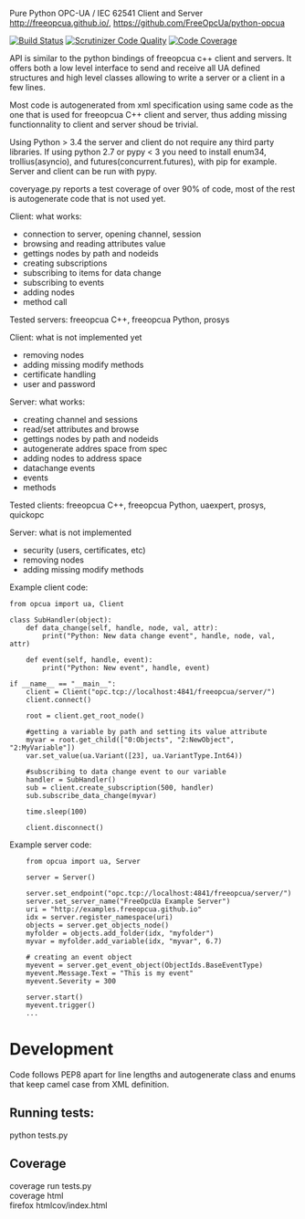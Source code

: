 Pure Python OPC-UA / IEC 62541 Client and Server  
http://freeopcua.github.io/, https://github.com/FreeOpcUa/python-opcua

[![Build Status](https://travis-ci.org/FreeOpcUa/python-opcua.svg?branch=master)](https://travis-ci.org/FreeOpcUa/python-opcua)
[![Scrutinizer Code Quality](https://scrutinizer-ci.com/g/FreeOpcUa/python-opcua/badges/quality-score.png?b=master)](https://scrutinizer-ci.com/g/FreeOpcUa/python-opcua/?branch=master)
[![Code Coverage](https://scrutinizer-ci.com/g/FreeOpcUa/python-opcua/badges/coverage.png?b=master)](https://scrutinizer-ci.com/g/FreeOpcUa/python-opcua/?branch=master)

API is similar to the python bindings of freeopcua c++ client and servers. It offers both a low level interface to send and receive all UA defined structures and high level classes allowing to write a server or a client in a few lines.

Most code is autogenerated from xml specification using same code as the one that is used for freeopcua C++ client and server, thus adding missing functionnality to client and server shoud be trivial.

Using Python > 3.4 the server and client do not require any third party libraries. If using python 2.7 or pypy < 3 you need to install enum34, trollius(asyncio), and futures(concurrent.futures), with pip for example. Server and client can be run with pypy.

coveryage.py reports a test coverage of over 90% of code, most of the rest is autogenerate code that is not used yet.


Client: what works:
* connection to server, opening channel, session
* browsing and reading attributes value
* gettings nodes by path and nodeids
* creating subscriptions
* subscribing to items for data change
* subscribing to events
* adding nodes
* method call

Tested servers: freeopcua C++, freeopcua Python, prosys


Client: what is not implemented yet 
* removing nodes 
* adding missing modify methods
* certificate handling
* user and password 

Server: what works:
* creating channel and sessions
* read/set attributes and browse
* gettings nodes by path and nodeids
* autogenerate addres space from spec
* adding nodes to address space
* datachange events
* events
* methods

Tested clients: freeopcua C++, freeopcua Python, uaexpert, prosys, quickopc

Server: what is not implemented
* security (users, certificates, etc)
* removing nodes 
* adding missing modify methods

Example client code:

```
from opcua import ua, Client

class SubHandler(object):
    def data_change(self, handle, node, val, attr):
        print("Python: New data change event", handle, node, val, attr)

    def event(self, handle, event):
        print("Python: New event", handle, event)

if __name__ == "__main__": 
    client = Client("opc.tcp://localhost:4841/freeopcua/server/")
    client.connect()
    
    root = client.get_root_node()

    #getting a variable by path and setting its value attribute
    myvar = root.get_child(["0:Objects", "2:NewObject", "2:MyVariable"])
    var.set_value(ua.Variant([23], ua.VariantType.Int64))
    
    #subscribing to data change event to our variable
    handler = SubHandler()
    sub = client.create_subscription(500, handler)
    sub.subscribe_data_change(myvar)
    
    time.sleep(100)

    client.disconnect()
```

Example server code:

```
    from opcua import ua, Server

    server = Server()
    
    server.set_endpoint("opc.tcp://localhost:4841/freeopcua/server/")
    server.set_server_name("FreeOpcUa Example Server")
    uri = "http://examples.freeopcua.github.io"
    idx = server.register_namespace(uri)
    objects = server.get_objects_node()
    myfolder = objects.add_folder(idx, "myfolder")
    myvar = myfolder.add_variable(idx, "myvar", 6.7)

    # creating an event object
    myevent = server.get_event_object(ObjectIds.BaseEventType)
    myevent.Message.Text = "This is my event"
    myevent.Severity = 300
    
    server.start()
    myevent.trigger()
    ...
```

# Development

Code follows PEP8 apart for line lengths and autogenerate class and enums that keep camel case from XML definition.

## Running tests:

python tests.py

## Coverage

coverage run tests.py  
coverage html  
firefox htmlcov/index.html  

